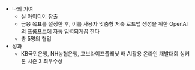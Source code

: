 - 나의 기여
  - 실 아이디어 창출
  - 금융 목표를 설정한 후, 이를 사용자 맞춤형 저축 로드맵 생성을 위한 OpenAI의 프롬프트에 자동 입력되게끔 한다
  - 총 5명의 협업
- 성과
  - KB국민은행, NH농협은행, 교보라이프플래닛 배 AI활용 온라인 개발대회 싱커톤 시즌 3 최우수상
